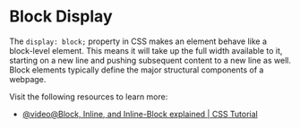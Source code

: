# Block Display

The `display: block;` property in CSS makes an element behave like a block-level element. This means it will take up the full width available to it, starting on a new line and pushing subsequent content to a new line as well. Block elements typically define the major structural components of a webpage.

Visit the following resources to learn more:

- [@video@Block, Inline, and Inline-Block explained | CSS Tutorial](https://www.youtube.com/watch?v=x_i2gga-sYg)